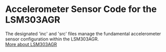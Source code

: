 # Accelerometer Sensor Code for the LSM303AGR
The designated 'inc' and 'src' files manage the fundamental accelerometer sensor configuration within the LSM303AGR. \
[More about LSM303AGR](https://www.st.com/resource/en/datasheet/lsm303agr.pdf)


